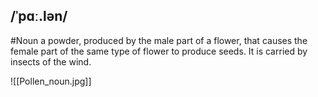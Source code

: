 ## /ˈpɑː.lən/  
#Noun
a powder, produced by the male part of a flower, that causes the female part of the same type of flower to produce seeds. It is carried by insects of the wind. 

![[Pollen_noun.jpg]]